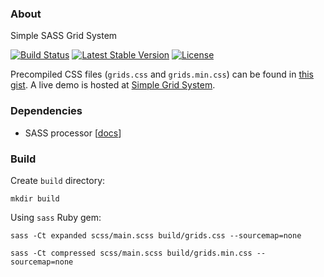 ### About

Simple SASS Grid System

[![Build Status](https://img.shields.io/travis/AlfredoRamos/simple-grid-system.svg?style=flat-square&maxAge=3600)](https://travis-ci.org/AlfredoRamos/simple-grid-system) [![Latest Stable Version](https://img.shields.io/github/tag/AlfredoRamos/simple-grid-system.svg?style=flat-square&label=stable&maxAge=3600)](https://github.com/AlfredoRamos/simple-grid-system/releases) [![License](https://img.shields.io/github/license/AlfredoRamos/simple-grid-system.svg?style=flat-square)](https://raw.githubusercontent.com/AlfredoRamos/simple-grid-system/master/LICENSE)

Precompiled CSS files (`grids.css` and `grids.min.css`) can be found in [this gist](https://gist.github.com/AlfredoRamos/7373ba3506e10358bb84648af9a808b0). A live demo is hosted at [Simple Grid System](https://alfredoramos.github.io/simple-grid-system).

### Dependencies

- SASS processor [[docs](http://sass-lang.com/install)]

### Build

Create `build` directory:

```shell
mkdir build
```

Using `sass` Ruby gem:

```shell
sass -Ct expanded scss/main.scss build/grids.css --sourcemap=none
```

```shell
sass -Ct compressed scss/main.scss build/grids.min.css --sourcemap=none
```
